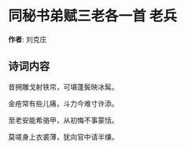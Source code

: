 # 同秘书弟赋三老各一首 老兵

**作者**: 刘克庄

## 诗词内容

昔拥雕戈射铁帘，可堪蓬鬓映冰髯。

金疮常有些儿痛，斗力今难寸许添。

至老安能希骆甲，从初悔不事蒙恬。

莫嗟身上衣裘薄，犹向官中请半缣。

